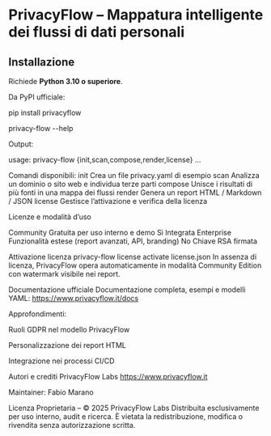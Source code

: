 # PrivacyFlow – Mappatura intelligente dei flussi di dati personali

## Installazione

Richiede **Python 3.10 o superiore**.

Da PyPI ufficiale:


pip install privacyflow
 
privacy-flow --help

Output:

usage: privacy-flow {init,scan,compose,render,license} ...

Comandi disponibili:
  init       Crea un file privacy.yaml di esempio
  scan       Analizza un dominio o sito web e individua terze parti
  compose    Unisce i risultati di più fonti in una mappa dei flussi
  render     Genera un report HTML / Markdown / JSON
  license    Gestisce l’attivazione e verifica della licenza
 
Licenze e modalità d’uso

Community	Gratuita per uso interno e demo	Sì	Integrata
Enterprise	Funzionalità estese (report avanzati, API, branding)	No	Chiave RSA firmata

Attivazione licenza
privacy-flow license activate license.json
In assenza di licenza, PrivacyFlow opera automaticamente in modalità Community Edition con watermark visibile nei report.

Documentazione ufficiale
Documentazione completa, esempi e modelli YAML:
https://www.privacyflow.it/docs

Approfondimenti:

Ruoli GDPR nel modello PrivacyFlow

Personalizzazione dei report HTML

Integrazione nei processi CI/CD

Autori e crediti
PrivacyFlow Labs
https://www.privacyflow.it

Maintainer: Fabio Marano

Licenza
Proprietaria – © 2025 PrivacyFlow Labs
Distribuita esclusivamente per uso interno, audit e ricerca.
È vietata la redistribuzione, modifica o rivendita senza autorizzazione scritta.